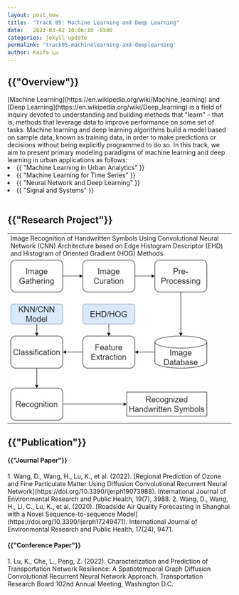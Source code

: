 ```yaml
---
layout: post_new
title:  "Track 05: Machine Learning and Deep Learning"
date:   2023-03-02 10:06:10 -0500
categories: jekyll update
permalink: 'track05-machinelearning-and-deeplearning'
author: Kaifa Lu
---
```


<h2>{{"Overview"}}</h2>
[Machine Learning](https://en.wikipedia.org/wiki/Machine_learning) and [Deep Learning](https://en.wikipedia.org/wiki/Deep_learning) is a field of inquiry devoted to understanding and building methods that "learn" – that is, methods that leverage data to improve performance on some set of tasks. Machine learning and deep learning algorithms build a model based on sample data, known as training data, in order to make predictions or decisions without being explicitly programmed to do so. In this track, we aim to present primary modeling paradigms of machine learning and deep learning in urban applications as follows:
<li>{{ "Machine Learning in Urban Analytics" }}</li>
<li>{{ "Machine Learning for Time Series" }}</li>
<li>{{ "Neural Network and Deep Learning" }}</li>
<li>{{ "Signal and Systems" }}</li>
<br>
<h2>{{"Research Project"}}</h2>
<table>
  <tr>
    <td>Image Recognition of Handwritten Symbols Using Convolutional Neural Network (CNN) Architecture based on Edge Histogram Descriptor (EHD) and Histogram of Oriented Gradient (HOG) Methods</td>
  </tr>
  <tr>
    <td><img src="assets/Track05_Project01.jpg"></td>
  </tr>
 </table>
<h2>{{"Publication"}}</h2>
<h4>{{"Journal Paper"}}</h4>
1. Wang, D., Wang, H., Lu, K., et al. (2022). [Regional Prediction of Ozone and Fine Particulate Matter Using Diffusion Convolutional Recurrent Neural Network](https://doi.org/10.3390/ijerph19073988). International Journal of Environmental Research and Public Health, 19(7), 3988.
2. Wang, D., Wang, H., Li, C., Lu, K., et al. (2020). [Roadside Air Quality Forecasting in Shanghai with a Novel Sequence-to-sequence Model](https://doi.org/10.3390/ijerph17249471). International Journal of Environmental Research and Public Health, 17(24), 9471.
<h4>{{"Conference Paper"}}</h4>
1. Lu, K., Che, L., Peng, Z. (2022). Characterization and Prediction of Transportation Network Resilience: A Spatiotemporal Graph Diffusion Convolutional Recurrent Neural Network Approach. Transportation Research Board 102nd Annual Meeting, Washington D.C.
